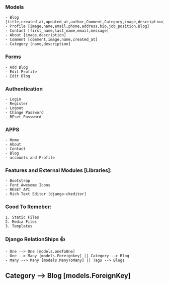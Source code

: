 ### Models

    - Blog [title,created_at,updated_at,author,Comment,Category,image,description]
    - Profile [image,name,email,phone,address,bio,job_position,Blog]
    - Contact [first_name,last_name,email,message]
    - About [image,description]
    - Comment [comment,image,name,created_at]
    - Category [name,description]

### Forms
    - Add Blog
    - Edit Profile
    - Edit Blog


### Authentication
    - Login
    - Register
    - Logout
    - Change Password
    - REset Password


### APPS
 
    - Home
    - About
    - Contact
    - Blog
    - accounts and Profile



### Features and External Modules [Libraries]:
    - Bootstrap
    - Font Awesome Icons
    - RESET API
    - Rich Text Editor [django-ckeditor]




### Good To Remeber:
    1. Static Files
    2. Media Files
    3. Templates




### Django RelationShips 👍
    - One --> One [models.oneToOne]
    - One --> Many [models.Foreignkey] || Category --> Blog
    - Many --> Many [models.ManyToMany] || Tags --> Blogs



## Category --> Blog [models.ForeignKey]
